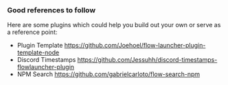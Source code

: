 ### Good references to follow

Here are some plugins which could help you build out your own or serve as a reference point:

- Plugin Template https://github.com/Joehoel/flow-launcher-plugin-template-node
- Discord Timestamps https://github.com/Jessuhh/discord-timestamps-flowlauncher-plugin
- NPM Search https://github.com/gabrielcarloto/flow-search-npm
